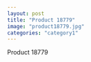 ```yaml
---
layout: post
title: "Product 18779"
image: "product18779.jpg"
categories: "category1"
---
```

Product 18779
